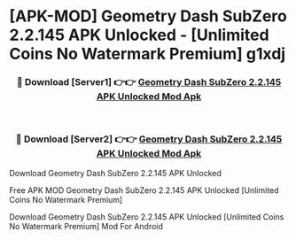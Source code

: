 # [APK-MOD] Geometry Dash SubZero 2.2.145 APK Unlocked - [Unlimited Coins No Watermark Premium] g1xdj



<div align="center">
<h3>🔴 Download [Server1] 👉👉 <a href="https://momento.my/?title=Geometry_Dash_SubZero_2.2.145_APK_Unlocked">Geometry Dash SubZero 2.2.145 APK Unlocked Mod Apk</a></h3><br>

<h3>🔴 Download [Server2] 👉👉 <a href="https://momento.my/?title=Geometry_Dash_SubZero_2.2.145_APK_Unlocked">Geometry Dash SubZero 2.2.145 APK Unlocked Mod Apk</a></h3>
</div>



Download Geometry Dash SubZero 2.2.145 APK Unlocked 

Free APK MOD Geometry Dash SubZero 2.2.145 APK Unlocked [Unlimited Coins No Watermark Premium]

Download Geometry Dash SubZero 2.2.145 APK Unlocked [Unlimited Coins No Watermark Premium] Mod For Android
